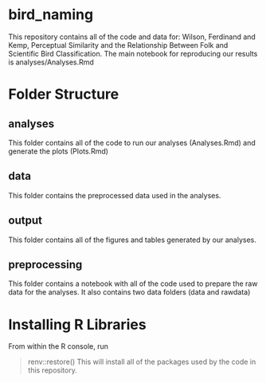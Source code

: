 # bird_naming

This repository contains all of the code and data for:
Wilson, Ferdinand and Kemp, Perceptual Similarity and the Relationship Between Folk and Scientific Bird Classification.
The main notebook for reproducing our results is analyses/Analyses.Rmd

# Folder Structure

## analyses
This folder contains all of the code to run our analyses (Analyses.Rmd) and generate the plots (Plots.Rmd)

## data
This folder contains the preprocessed data used in the analyses.

## output
This folder contains all of the figures and tables generated by our analyses.

## preprocessing
This folder contains a notebook with all of the code used to prepare the raw data for the analyses. It also contains two data folders (data and rawdata)

# Installing R Libraries
From within the R console, run
>renv::restore()
This will install all of the packages used by the code in this repository.
